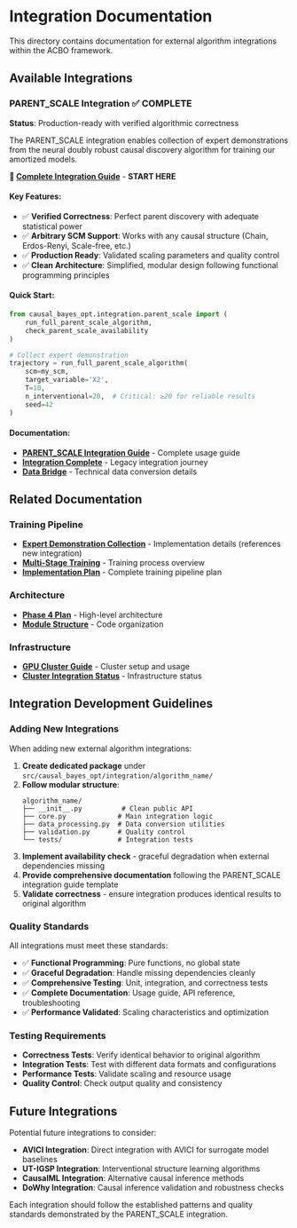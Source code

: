 # Integration Documentation

This directory contains documentation for external algorithm integrations within the ACBO framework.

## Available Integrations

### PARENT_SCALE Integration ✅ **COMPLETE**

**Status**: Production-ready with verified algorithmic correctness

The PARENT_SCALE integration enables collection of expert demonstrations from the neural doubly robust causal discovery algorithm for training our amortized models.

**📖 [Complete Integration Guide](parent_scale_integration.md)** - **START HERE**

#### Key Features:
- ✅ **Verified Correctness**: Perfect parent discovery with adequate statistical power
- ✅ **Arbitrary SCM Support**: Works with any causal structure (Chain, Erdos-Renyi, Scale-free, etc.)
- ✅ **Production Ready**: Validated scaling parameters and quality control
- ✅ **Clean Architecture**: Simplified, modular design following functional programming principles

#### Quick Start:
```python
from causal_bayes_opt.integration.parent_scale import (
    run_full_parent_scale_algorithm,
    check_parent_scale_availability
)

# Collect expert demonstration
trajectory = run_full_parent_scale_algorithm(
    scm=my_scm,
    target_variable='X2',
    T=10,
    n_interventional=20,  # Critical: ≥20 for reliable results
    seed=42
)
```

#### Documentation:
- **[PARENT_SCALE Integration Guide](parent_scale_integration.md)** - Complete usage guide
- **[Integration Complete](parent_scale_integration_complete.md)** - Legacy integration journey
- **[Data Bridge](parent_scale_data_bridge.md)** - Technical data conversion details

## Related Documentation

### Training Pipeline
- **[Expert Demonstration Collection](../training/expert_demonstration_collection_implementation.md)** - Implementation details (references new integration)
- **[Multi-Stage Training](../training/multi_stage_training.md)** - Training process overview
- **[Implementation Plan](../training/IMPLEMENTATION_PLAN.md)** - Complete training pipeline plan

### Architecture
- **[Phase 4 Plan](../architecture/PHASE4_CONSOLIDATED_PLAN.md)** - High-level architecture
- **[Module Structure](../architecture/module_structure.md)** - Code organization

### Infrastructure
- **[GPU Cluster Guide](../infrastructure/GPU_CLUSTER_GUIDE.md)** - Cluster setup and usage
- **[Cluster Integration Status](../infrastructure/CLUSTER_INTEGRATION_STATUS.md)** - Infrastructure status

## Integration Development Guidelines

### Adding New Integrations

When adding new external algorithm integrations:

1. **Create dedicated package** under `src/causal_bayes_opt/integration/algorithm_name/`
2. **Follow modular structure**:
   ```
   algorithm_name/
   ├── __init__.py          # Clean public API
   ├── core.py             # Main integration logic
   ├── data_processing.py  # Data conversion utilities
   ├── validation.py       # Quality control
   └── tests/              # Integration tests
   ```
3. **Implement availability check** - graceful degradation when external dependencies missing
4. **Provide comprehensive documentation** following the PARENT_SCALE integration guide template
5. **Validate correctness** - ensure integration produces identical results to original algorithm

### Quality Standards

All integrations must meet these standards:

- ✅ **Functional Programming**: Pure functions, no global state
- ✅ **Graceful Degradation**: Handle missing dependencies cleanly
- ✅ **Comprehensive Testing**: Unit, integration, and correctness tests
- ✅ **Complete Documentation**: Usage guide, API reference, troubleshooting
- ✅ **Performance Validated**: Scaling characteristics and optimization

### Testing Requirements

- **Correctness Tests**: Verify identical behavior to original algorithm
- **Integration Tests**: Test with different data formats and configurations
- **Performance Tests**: Validate scaling and resource usage
- **Quality Control**: Check output quality and consistency

## Future Integrations

Potential future integrations to consider:

- **AVICI Integration**: Direct integration with AVICI for surrogate model baselines
- **UT-IGSP Integration**: Interventional structure learning algorithms
- **CausalML Integration**: Alternative causal inference methods
- **DoWhy Integration**: Causal inference validation and robustness checks

Each integration should follow the established patterns and quality standards demonstrated by the PARENT_SCALE integration.